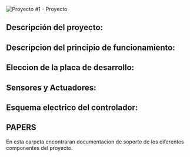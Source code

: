 ![Proyecto #1 - Proyecto](https://user-images.githubusercontent.com/46485082/231865472-c5512f07-7ed4-4264-a168-755b2fdeed73.png)




## Descripción del proyecto: ##


## Descripcion del principio de funcionamiento: ##


## Eleccion de la placa de desarrollo: ##


## Sensores y Actuadores: ##



## Esquema electrico del controlador: ##




## PAPERS #  

En esta carpeta encontraran documentacion de soporte de los diferentes componentes del proyecto.
